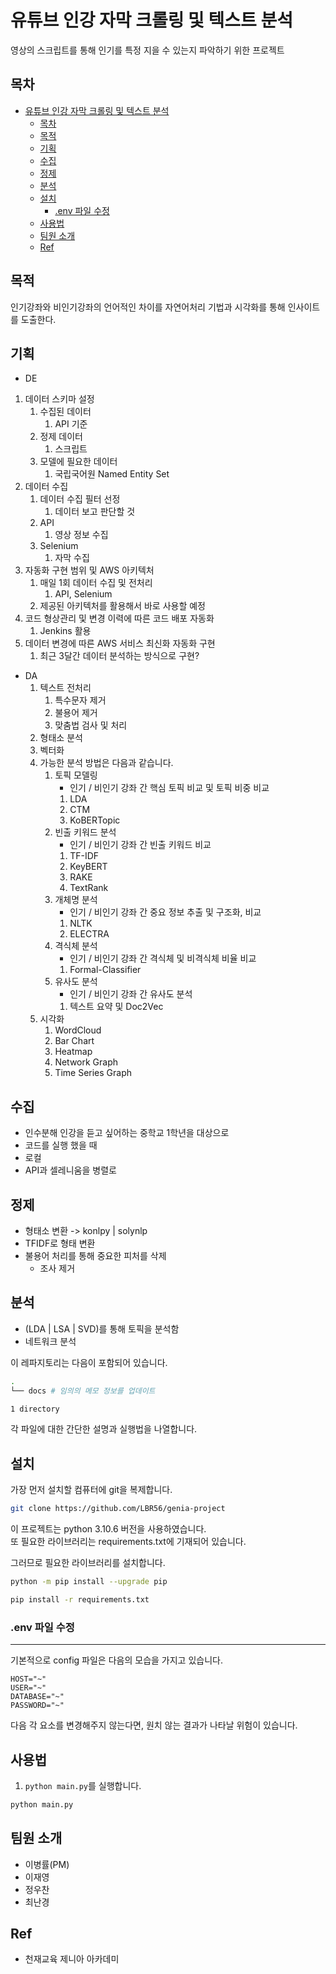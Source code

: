 # 유튜브 인강 자막 크롤링 및 텍스트 분석

영상의 스크립트를 통해 인기를 특정 지을 수 있는지 파악하기 위한 프로젝트

## 목차

- [유튜브 인강 자막 크롤링 및 텍스트 분석](#유튜브-인강-자막-크롤링-및-텍스트-분석)
  - [목차](#목차)
  - [목적](#목적)
  - [기획](#기획)
  - [수집](#수집)
  - [정제](#정제)
  - [분석](#분석)
  - [설치](#설치)
    - [.env 파일 수정](#env-파일-수정)
  - [사용법](#사용법)
  - [팀원 소개](#팀원-소개)
  - [Ref](#ref)

## 목적

인기강좌와 비인기강좌의 언어적인 차이를 자연어처리 기법과 시각화를 통해 인사이트를 도출한다.

## 기획

- DE

1. 데이터 스키마 설정
   1. 수집된 데이터
      1. API 기준
   2. 정제 데이터
      1. 스크립트
   3. 모델에 필요한 데이터
      1. 국립국어원 Named Entity Set
2. 데이터 수집
   1. 데이터 수집 필터 선정
      1. 데이터 보고 판단할 것
   2. API
      1. 영상 정보 수집
   3. Selenium
      1. 자막 수집
3. 자동화 구현 범위 및 AWS 아키텍처
   1. 매일 1회 데이터 수집 및 전처리
      1. API, Selenium
   2. 제공된 아키텍처를 활용해서 바로 사용할 예정
4. 코드 형상관리 및 변경 이력에 따른 코드 배포 자동화
   1. Jenkins 활용
5. 데이터 변경에 따른 AWS 서비스 최신화 자동화 구현
   1. 최근 3달간 데이터 분석하는 방식으로 구현?

- DA
  1. 텍스트 전처리
     1. 특수문자 제거
     2. 불용어 제거
     3. 맞춤법 검사 및 처리
  2. 형태소 분석
  3. 벡터화
  4. 가능한 분석 방법은 다음과 같습니다.
     1. 토픽 모델링
        - 인기 / 비인기 강좌 간 핵심 토픽 비교 및 토픽 비중 비교
        1. LDA
        2. CTM
        3. KoBERTopic
     2. 빈출 키워드 분석
        - 인기 / 비인기 강좌 간 빈출 키워드 비교
        1. TF-IDF
        2. KeyBERT
        3. RAKE
        4. TextRank
     3. 개체명 분석
        - 인기 / 비인기 강좌 간 중요 정보 추출 및 구조화, 비교
        1. NLTK
        2. ELECTRA
     4. 격식체 분석
        - 인기 / 비인기 강좌 간 격식체 및 비격식체 비율 비교
        1. Formal-Classifier
     5. 유사도 분석
        - 인기 / 비인기 강좌 간 유사도 분석
        1. 텍스트 요약 및 Doc2Vec
  5. 시각화
     1. WordCloud
     2. Bar Chart
     3. Heatmap
     4. Network Graph
     5. Time Series Graph
  
## 수집

- 인수분해 인강을 듣고 싶어하는 중학교 1학년을 대상으로
- 코드를 실행 했을 때
- 로컬
- API과 셀레니움을 병렬로

## 정제

- 형태소 변환 -> konlpy | solynlp
- TFIDF로 형태 변환
- 불용어 처리를 통해 중요한 피처를 삭제
  - 조사 제거

## 분석

- (LDA | LSA | SVD)를 통해 토픽을 분석함
- 네트워크 분석

이 레파지토리는 다음이 포함되어 있습니다.

```bash
.
└── docs # 임의의 메모 정보를 업데이트

1 directory
```

각 파일에 대한 간단한 설명과 실행법을 나열합니다.

## 설치

가장 먼저 설치할 컴퓨터에 git을 복제합니다.

```bash
git clone https://github.com/LBR56/genia-project
```

이 프로젝트는 python 3.10.6 버전을 사용하였습니다.  
또 필요한 라이브러리는 requirements.txt에 기재되어 있습니다.

그러므로 필요한 라이브러리를 설치합니다.

```bash
python -m pip install --upgrade pip
```

```bash
pip install -r requirements.txt
```

### .env 파일 수정

***

기본적으로 config 파일은 다음의 모습을 가지고 있습니다.

```dosini
HOST="~"
USER="~"
DATABASE="~"
PASSWORD="~"
```

다음 각 요소를 변경해주지 않는다면, 원치 않는 결과가 나타날 위험이 있습니다.

## 사용법

1. ```python main.py```를 실행합니다.

```bash
python main.py
```

## 팀원 소개

- 이병률(PM)
- 이재영
- 정우찬
- 최난경

## Ref

- 천재교육 제니아 아카데미
